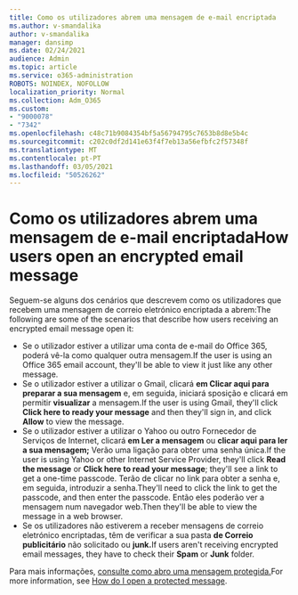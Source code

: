 ```yaml
---
title: Como os utilizadores abrem uma mensagem de e-mail encriptada
ms.author: v-smandalika
author: v-smandalika
manager: dansimp
ms.date: 02/24/2021
audience: Admin
ms.topic: article
ms.service: o365-administration
ROBOTS: NOINDEX, NOFOLLOW
localization_priority: Normal
ms.collection: Adm_O365
ms.custom:
- "9000078"
- "7342"
ms.openlocfilehash: c48c71b9084354bf5a56794795c7653b8d8e5b4c
ms.sourcegitcommit: c202c0df2d141e63f4f7eb13a56efbfc2f57348f
ms.translationtype: MT
ms.contentlocale: pt-PT
ms.lasthandoff: 03/05/2021
ms.locfileid: "50526262"
---
```

# <a name="how-users-open-an-encrypted-email-message"></a><span data-ttu-id="450c2-102">Como os utilizadores abrem uma mensagem de e-mail encriptada</span><span class="sxs-lookup"><span data-stu-id="450c2-102">How users open an encrypted email message</span></span>

<span data-ttu-id="450c2-103">Seguem-se alguns dos cenários que descrevem como os utilizadores que recebem uma mensagem de correio eletrónico encriptada a abrem:</span><span class="sxs-lookup"><span data-stu-id="450c2-103">The following are some of the scenarios that describe how users receiving an encrypted email message open it:</span></span>

- <span data-ttu-id="450c2-104">Se o utilizador estiver a utilizar uma conta de e-mail do Office 365, poderá vê-la como qualquer outra mensagem.</span><span class="sxs-lookup"><span data-stu-id="450c2-104">If the user is using an Office 365 email account, they'll be able to view it just like any other message.</span></span>
- <span data-ttu-id="450c2-105">Se o utilizador estiver a utilizar o Gmail, clicará **em Clicar aqui para preparar a sua mensagem** e, em seguida, iniciará sposição e clicará em permitir **visualizar** a mensagem.</span><span class="sxs-lookup"><span data-stu-id="450c2-105">If the user is using Gmail, they'll click **Click here to ready your message** and then they'll sign in, and click **Allow** to view the message.</span></span>
- <span data-ttu-id="450c2-106">Se o utilizador estiver a utilizar o Yahoo ou outro Fornecedor de Serviços de Internet, clicará **em Ler a mensagem** ou **clicar aqui para ler a sua mensagem;** Verão uma ligação para obter uma senha única.</span><span class="sxs-lookup"><span data-stu-id="450c2-106">If the user is using Yahoo or other Internet Service Provider, they'll click **Read the message** or **Click here to read your message**; they'll see a link to get a one-time passcode.</span></span> <span data-ttu-id="450c2-107">Terão de clicar no link para obter a senha e, em seguida, introduzir a senha.</span><span class="sxs-lookup"><span data-stu-id="450c2-107">They'll need to click the link to get the passcode, and then enter the passcode.</span></span> <span data-ttu-id="450c2-108">Então eles poderão ver a mensagem num navegador web.</span><span class="sxs-lookup"><span data-stu-id="450c2-108">Then they'll be able to view the message in a web browser.</span></span>
- <span data-ttu-id="450c2-109">Se os utilizadores não estiverem a receber mensagens de correio eletrónico encriptadas, têm de verificar a sua pasta **de Correio publicitário** não solicitado ou **junk.**</span><span class="sxs-lookup"><span data-stu-id="450c2-109">If users aren't receiving encrypted email messages, they have to check their **Spam** or **Junk** folder.</span></span>

<span data-ttu-id="450c2-110">Para mais informações, [consulte como abro uma mensagem protegida.](https://support.microsoft.com/topic/how-do-i-open-a-protected-message-1157a286-8ecc-4b1e-ac43-2a608fbf3098)</span><span class="sxs-lookup"><span data-stu-id="450c2-110">For more information, see [How do I open a protected message](https://support.microsoft.com/topic/how-do-i-open-a-protected-message-1157a286-8ecc-4b1e-ac43-2a608fbf3098).</span></span>